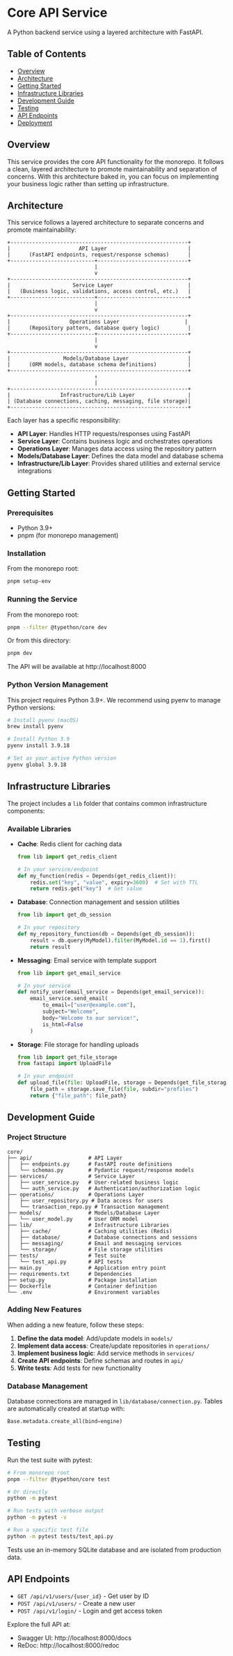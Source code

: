 # Core API Service

A Python backend service using a layered architecture with FastAPI.

## Table of Contents

- [Overview](#overview)
- [Architecture](#architecture)
- [Getting Started](#getting-started)
- [Infrastructure Libraries](#infrastructure-libraries)
- [Development Guide](#development-guide)
- [Testing](#testing)
- [API Endpoints](#api-endpoints)
- [Deployment](#deployment)

## Overview

This service provides the core API functionality for the monorepo. It follows a clean, layered architecture to promote maintainability and separation of concerns. With this architecture baked in, you can focus on implementing your business logic rather than setting up infrastructure.

## Architecture

This service follows a layered architecture to separate concerns and promote maintainability:

```
+---------------------------------------------------------+
|                      API Layer                          |
|      (FastAPI endpoints, request/response schemas)      |
+---------------------------+-----------------------------+
                            |
                            v
+---------------------------------------------------------+
|                    Service Layer                        |
|   (Business logic, validations, access control, etc.)   |
+---------------------------+-----------------------------+
                            |
                            v
+---------------------------------------------------------+
|                   Operations Layer                     |
|      (Repository pattern, database query logic)         |
+---------------------------+-----------------------------+
                            |
                            v
+---------------------------------------------------------+
|                 Models/Database Layer                   |
|      (ORM models, database schema definitions)          |
+---------------------------------------------------------+
                            ↑
                            |
+---------------------------------------------------------+
|                Infrastructure/Lib Layer                 |
| (Database connections, caching, messaging, file storage)|
+---------------------------------------------------------+
```

Each layer has a specific responsibility:

- **API Layer**: Handles HTTP requests/responses using FastAPI
- **Service Layer**: Contains business logic and orchestrates operations
- **Operations Layer**: Manages data access using the repository pattern
- **Models/Database Layer**: Defines the data model and database schema
- **Infrastructure/Lib Layer**: Provides shared utilities and external service integrations

## Getting Started

### Prerequisites

- Python 3.9+
- pnpm (for monorepo management)

### Installation

From the monorepo root:

```bash
pnpm setup-env
```

### Running the Service

From the monorepo root:

```bash
pnpm --filter @typethon/core dev
```

Or from this directory:

```bash
pnpm dev
```

The API will be available at http://localhost:8000

### Python Version Management

This project requires Python 3.9+. We recommend using pyenv to manage Python versions:

```bash
# Install pyenv (macOS)
brew install pyenv

# Install Python 3.9
pyenv install 3.9.18

# Set as your active Python version
pyenv global 3.9.18
```

## Infrastructure Libraries

The project includes a `lib` folder that contains common infrastructure components:

### Available Libraries

- **Cache**: Redis client for caching data

  ```python
  from lib import get_redis_client

  # In your service/endpoint
  def my_function(redis = Depends(get_redis_client)):
      redis.set("key", "value", expiry=3600)  # Set with TTL
      return redis.get("key")  # Get value
  ```

- **Database**: Connection management and session utilities

  ```python
  from lib import get_db_session

  # In your repository
  def my_repository_function(db = Depends(get_db_session)):
      result = db.query(MyModel).filter(MyModel.id == 1).first()
      return result
  ```

- **Messaging**: Email service with template support

  ```python
  from lib import get_email_service

  # In your service
  def notify_user(email_service = Depends(get_email_service)):
      email_service.send_email(
          to_email=["user@example.com"],
          subject="Welcome",
          body="Welcome to our service!",
          is_html=False
      )
  ```

- **Storage**: File storage for handling uploads

  ```python
  from lib import get_file_storage
  from fastapi import UploadFile

  # In your endpoint
  def upload_file(file: UploadFile, storage = Depends(get_file_storage)):
      file_path = storage.save_file(file, subdir="profiles")
      return {"file_path": file_path}
  ```

## Development Guide

### Project Structure

```
core/
├── api/                  # API Layer
│   ├── endpoints.py      # FastAPI route definitions
│   └── schemas.py        # Pydantic request/response models
├── services/             # Service Layer
│   ├── user_service.py   # User-related business logic
│   └── auth_service.py   # Authentication/authorization logic
├── operations/           # Operations Layer
│   ├── user_repository.py # Data access for users
│   └── transaction_repo.py # Transaction management
├── models/               # Models/Database Layer
│   └── user_model.py     # User ORM model
├── lib/                  # Infrastructure Libraries
│   ├── cache/            # Caching utilities (Redis)
│   ├── database/         # Database connections and sessions
│   ├── messaging/        # Email and messaging services
│   └── storage/          # File storage utilities
├── tests/                # Test suite
│   └── test_api.py       # API tests
├── main.py               # Application entry point
├── requirements.txt      # Dependencies
├── setup.py              # Package installation
├── Dockerfile            # Container definition
└── .env                  # Environment variables
```

### Adding New Features

When adding a new feature, follow these steps:

1. **Define the data model**: Add/update models in `models/`
2. **Implement data access**: Create/update repositories in `operations/`
3. **Implement business logic**: Add service methods in `services/`
4. **Create API endpoints**: Define schemas and routes in `api/`
5. **Write tests**: Add tests for new functionality

### Database Management

Database connections are managed in `lib/database/connection.py`. Tables are automatically created at startup with:

```python
Base.metadata.create_all(bind=engine)
```

## Testing

Run the test suite with pytest:

```bash
# From monorepo root
pnpm --filter @typethon/core test

# Or directly
python -m pytest

# Run tests with verbose output
python -m pytest -v

# Run a specific test file
python -m pytest tests/test_api.py
```

Tests use an in-memory SQLite database and are isolated from production data.

## API Endpoints

- `GET /api/v1/users/{user_id}` - Get user by ID
- `POST /api/v1/users/` - Create a new user
- `POST /api/v1/login/` - Login and get access token

Explore the full API at:

- Swagger UI: http://localhost:8000/docs
- ReDoc: http://localhost:8000/redoc
